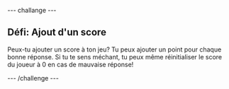 --- challange ---

## Défi: Ajout d'un score

Peux-tu ajouter un score à ton jeu? Tu peux ajouter un point pour chaque bonne réponse. Si tu te sens méchant, tu peux même réinitialiser le score du joueur à 0 en cas de mauvaise réponse!

--- /challenge ---